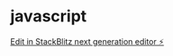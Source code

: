 # javascript

[Edit in StackBlitz next generation editor ⚡️](https://stackblitz.com/~/github.com/amaliebernes/javascript)